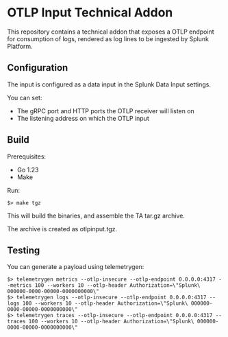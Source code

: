 # OTLP Input Technical Addon

This repository contains a technical addon that exposes a OTLP endpoint for consumption of logs,
rendered as log lines to be ingested by Splunk Platform.

## Configuration

The input is configured as a data input in the Splunk Data Input settings.

You can set:
* The gRPC port and HTTP ports the OTLP receiver will listen on
* The listening address on which the OTLP input

## Build

Prerequisites:
* Go 1.23
* Make

Run:
```shell
$> make tgz
```

This will build the binaries, and assemble the TA tar.gz archive.

The archive is created as otlpinput.tgz.

## Testing

You can generate a payload using telemetrygen:
```shell
$> telemetrygen metrics --otlp-insecure --otlp-endpoint 0.0.0.0:4317 --metrics 100 --workers 10 --otlp-header Authorization=\"Splunk\ 000000-0000-00000-0000000000\"
$> telemetrygen logs --otlp-insecure --otlp-endpoint 0.0.0.0:4317 --logs 100 --workers 10 --otlp-header Authorization=\"Splunk\ 000000-0000-00000-0000000000\"
$> telemetrygen traces --otlp-insecure --otlp-endpoint 0.0.0.0:4317 --traces 100 --workers 10 --otlp-header Authorization=\"Splunk\ 000000-0000-00000-0000000000\"
```